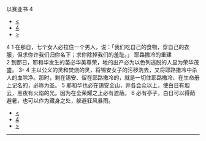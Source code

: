 ﻿





 以赛亚书 4




* [<](bible/ISA03.md)
* [4](bible/ISA.md)
* [>](bible/ISA05.md)



 
4 
1 在那日，七个女人必拉住一个男人，说：「我们吃自己的食物，穿自己的衣服，但求你许我们归你名下；求你除掉我们的羞耻。」 耶路撒冷的重建  
2 到那日，耶和华发生的苗必华美尊荣，地的出产必为以色列逃脱的人显为荣华茂盛。 
3-
4 主以公义的灵和焚烧的灵，将锡安女子的污秽洗去，又将耶路撒冷中杀人的血除净。那时，剩在锡安、留在耶路撒冷的，就是一切住耶路撒冷、在生命册上记名的，必称为圣。 
5 耶和华也必在锡安全山，并各会众以上，使白日有烟云，黑夜有火焰的光。因为在全荣耀之上必有遮蔽。 
6 必有亭子，白日可以得荫避暑，也可以作为藏身之处，躲避狂风暴雨。 
* [<](bible/ISA03.md)
* [4](bible/ISA.md)
* [>](bible/ISA05.md)





---









